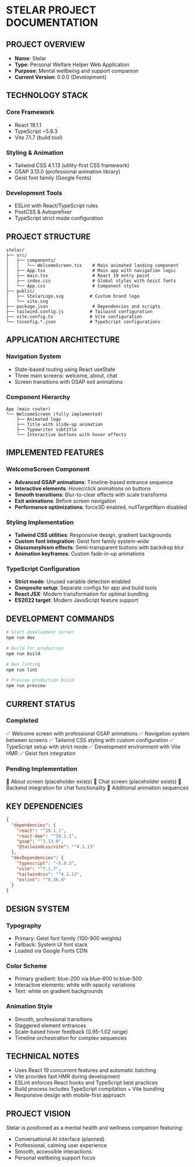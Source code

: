 # STELAR PROJECT DOCUMENTATION

## PROJECT OVERVIEW
- **Name**: Stelar
- **Type**: Personal Welfare Helper Web Application
- **Purpose**: Mental wellbeing and support companion
- **Current Version**: 0.0.0 (Development)

## TECHNOLOGY STACK

### Core Framework
- React 19.1.1
- TypeScript ~5.8.3
- Vite 7.1.7 (build tool)

### Styling & Animation
- Tailwind CSS 4.1.13 (utility-first CSS framework)
- GSAP 3.13.0 (professional animation library)
- Geist font family (Google Fonts)

### Development Tools
- ESLint with React/TypeScript rules
- PostCSS & Autoprefixer
- TypeScript strict mode configuration

## PROJECT STRUCTURE
```
stelar/
├── src/
│   ├── components/
│   │   └── WelcomeScreen.tsx    # Main animated landing component
│   ├── App.tsx                  # Main app with navigation logic
│   ├── main.tsx                 # React 19 entry point
│   ├── index.css                # Global styles with Geist fonts
│   └── App.css                  # Component styles
├── public/
│   ├── StelarLogo.svg          # Custom brand logo
│   └── vite.svg
├── package.json                 # Dependencies and scripts
├── tailwind.config.js          # Tailwind configuration
├── vite.config.ts              # Vite configuration
└── tsconfig.*.json             # TypeScript configurations
```

## APPLICATION ARCHITECTURE

### Navigation System
- State-based routing using React useState
- Three main screens: welcome, about, chat
- Screen transitions with GSAP exit animations

### Component Hierarchy
```
App (main router)
└── WelcomeScreen (fully implemented)
    ├── Animated logo
    ├── Title with slide-up animation
    ├── Typewriter subtitle
    └── Interactive buttons with hover effects
```

## IMPLEMENTED FEATURES

### WelcomeScreen Component
- **Advanced GSAP animations**: Timeline-based entrance sequence
- **Interactive elements**: Hover/click animations on buttons
- **Smooth transitions**: Blur-to-clear effects with scale transforms
- **Exit animations**: Before screen navigation
- **Performance optimizations**: force3D enabled, nullTargetWarn disabled

### Styling Implementation
- **Tailwind CSS utilities**: Responsive design, gradient backgrounds
- **Custom font integration**: Geist font family system-wide
- **Glassmorphism effects**: Semi-transparent buttons with backdrop blur
- **Animation keyframes**: Custom fade-in-up animations

### TypeScript Configuration
- **Strict mode**: Unused variable detection enabled
- **Composite setup**: Separate configs for app and build tools
- **React JSX**: Modern transformation for optimal bundling
- **ES2022 target**: Modern JavaScript feature support

## DEVELOPMENT COMMANDS
```bash
# Start development server
npm run dev

# Build for production
npm run build

# Run linting
npm run lint

# Preview production build
npm run preview
```

## CURRENT STATUS

### Completed
✅ Welcome screen with professional GSAP animations
✅ Navigation system between screens
✅ Tailwind CSS styling with custom configuration
✅ TypeScript setup with strict mode
✅ Development environment with Vite HMR
✅ Geist font integration

### Pending Implementation
🔄 About screen (placeholder exists)
🔄 Chat screen (placeholder exists)
🔄 Backend integration for chat functionality
🔄 Additional animation sequences

## KEY DEPENDENCIES
```json
{
  "dependencies": {
    "react": "^19.1.1",
    "react-dom": "^19.1.1",
    "gsap": "^3.13.0",
    "@tailwindcss/vite": "^4.1.13"
  },
  "devDependencies": {
    "typescript": "~5.8.3",
    "vite": "^7.1.7",
    "tailwindcss": "^4.1.13",
    "eslint": "^9.36.0"
  }
}
```

## DESIGN SYSTEM

### Typography
- Primary: Geist font family (100-900 weights)
- Fallback: System UI font stack
- Loaded via Google Fonts CDN

### Color Scheme
- Primary gradient: blue-200 via blue-600 to blue-500
- Interactive elements: white with opacity variations
- Text: white on gradient backgrounds

### Animation Style
- Smooth, professional transitions
- Staggered element entrances
- Scale-based hover feedback (0.95-1.02 range)
- Timeline orchestration for complex sequences

## TECHNICAL NOTES
- Uses React 19 concurrent features and automatic batching
- Vite provides fast HMR during development
- ESLint enforces React hooks and TypeScript best practices
- Build process includes TypeScript compilation + Vite bundling
- Responsive design with mobile-first approach

## PROJECT VISION
Stelar is positioned as a mental health and wellness companion featuring:
- Conversational AI interface (planned)
- Professional, calming user experience
- Smooth, accessible interactions
- Personal wellbeing support focus